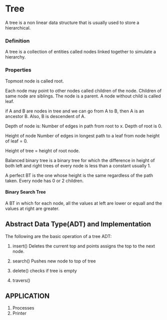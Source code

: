 # Tree

A tree is a non linear data structure that is usually used to store a hierarchical.

### Definition
A tree is a collection of entities called nodes linked together to simulate a hierarchy.

### Properties
Topmost node is called root. 

Each node may point to other nodes called children of the node. Children of same node are siblings. The node is a parent. A node without child is called leaf.

if A and B are nodes in tree and we can go from A to B, then A is an ancestor B. Also, B is descendent of A.

Depth of node is:
Number of edges in path from root to x.
Depth of root is 0.

Height of node
Number of edges in longest path to a leaf from node
height of leaf = 0.

Height of tree = height of root node.

Balanced binary tree is a binary tree for which the difference in height of both left and right trees of every node is less than a constant usually 1.

A perfect BT is the one whose height is the same regardless of the path taken. Every node has 0 or 2 children.

#### Binary Search Tree
A BT in which for each node, all the values at left are lower or equall and the values at right are greater.


## Abstract Data Type(ADT) and Implementation
The following are the basic operation of a tree ADT:

1. insert()
Deletes the current top and points assigns the top to the next node.

2. search()
Pushes new node to top of tree

3. delete()
checks if tree is empty

4. travers()

## APPLICATION

1. Processes
2. Printer 
